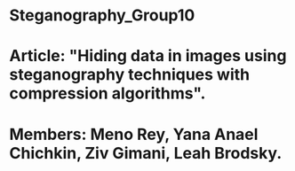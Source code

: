 # Steganography_Group10
# Article: "Hiding data in images using steganography techniques with compression algorithms".
# Members: Meno Rey, Yana Anael Chichkin, Ziv Gimani, Leah Brodsky.

